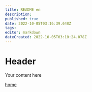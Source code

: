 ```yaml
---
title: README en
description: 
published: true
date: 2022-10-05T03:16:39.648Z
tags: 
editor: markdown
dateCreated: 2022-10-05T03:10:24.078Z
---
```


# Header
Your content here


[home](home)